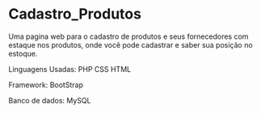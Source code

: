 # Cadastro_Produtos

Uma pagina web para o cadastro de produtos e seus fornecedores com estaque nos produtos, onde você pode cadastrar e saber sua posição no estoque.

Linguagens Usadas:
PHP
CSS
HTML

Framework:
BootStrap

Banco de dados:
MySQL
